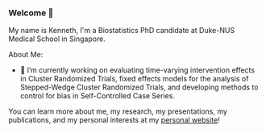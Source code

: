 ### Welcome 👋

My name is Kenneth, I'm a Biostatistics PhD candidate at Duke-NUS Medical School in Singapore.

About Me:
- 🔭 I’m currently working on evaluating time-varying intervention effects in Cluster Randomized Trials, fixed effects models for the analysis of Stepped-Wedge Cluster Randomized Trials, and developing methods to control for bias in Self-Controlled Case Series.

You can learn more about me, my research, my presentations, my publications, and my personal interests at my <a href="https://statsken.github.io/Personal-Website/">personal website</a>!

<!--
**StatsKen/StatsKen** is a ✨ _special_ ✨ repository because its `README.md` (this file) appears on your GitHub profile.

Here are some ideas to get you started:

- 🔭 I’m currently working on ...
- 🌱 I’m currently learning ...
- 👯 I’m looking to collaborate on ...
- 🤔 I’m looking for help with ...
- 💬 Ask me about ...
- 📫 How to reach me: ...
- 😄 Pronouns: ...
- ⚡ Fun fact: ...
-->
